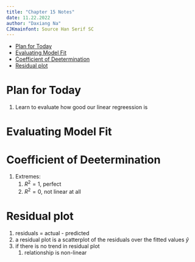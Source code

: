 ```yaml
---
title: "Chapter 15 Notes"
date: 11.22.2022
author: "Daxiang Na"
CJKmainfont: Source Han Serif SC
---
```


- [Plan for Today](#plan-for-today)
- [Evaluating Model Fit](#evaluating-model-fit)
- [Coefficient of Deetermination](#coefficient-of-deetermination)
- [Residual plot](#residual-plot)


# Plan for Today
1. Learn to evaluate how good our linear regreession is


# Evaluating Model Fit

# Coefficient of Deetermination
1. Extremes:
   1. $R^2 = 1$, perfect
   2. $R^2 = 0$, not linear at all

# Residual plot
1. residuals = actual - predicted
2. a residual plot is a scatterplot of the residuals over the fitted values $\hat y$
3. if there is no trend in residual plot
   1. relationship is non-linear

